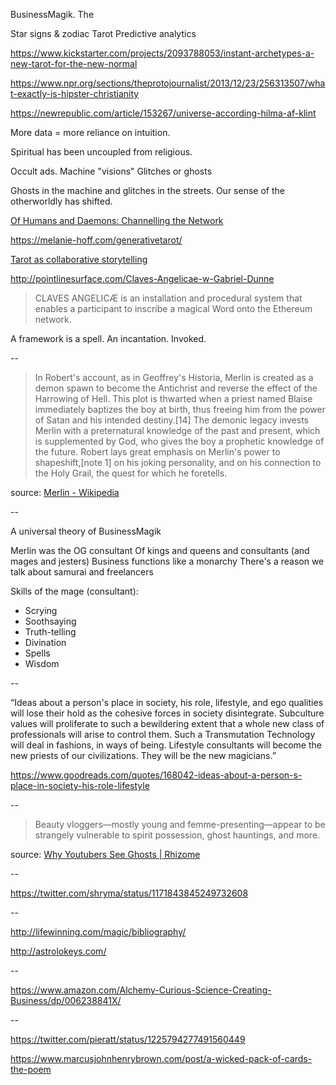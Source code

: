 ---
---

BusinessMagik. The 

Star signs & zodiac
Tarot
Predictive analytics

https://www.kickstarter.com/projects/2093788053/instant-archetypes-a-new-tarot-for-the-new-normal

https://www.npr.org/sections/theprotojournalist/2013/12/23/256313507/what-exactly-is-hipster-christianity

https://newrepublic.com/article/153267/universe-according-hilma-af-klint

More data = more reliance on intuition.

Spiritual has been uncoupled from religious.

Occult ads.
Machine "visions"
Glitches or ghosts

Ghosts in the machine and glitches in the streets. Our sense of the otherworldly has shifted.

[Of Humans and Daemons: Channelling the Network](https://matildepark.ca/2019/04/Beyond-Wired)

<https://melanie-hoff.com/generativetarot/>

[Tarot as collaborative storytelling](http://word-game-workshop.decontextualize.com/tarot/)

<http://pointlinesurface.com/Claves-Angelicae-w-Gabriel-Dunne>

>CLAVES ANGELICÆ is an installation and procedural system that enables a participant to inscribe a
magical Word onto the Ethereum network.

A framework is a spell. An incantation. Invoked. 

--

>In Robert's account, as in Geoffrey's Historia, Merlin is created as a demon spawn to become the Antichrist and reverse the effect of the Harrowing of Hell. This plot is thwarted when a priest named Blaise immediately baptizes the boy at birth, thus freeing him from the power of Satan and his intended destiny.[14] The demonic legacy invests Merlin with a preternatural knowledge of the past and present, which is supplemented by God, who gives the boy a prophetic knowledge of the future. Robert lays great emphasis on Merlin's power to shapeshift,[note 1] on his joking personality, and on his connection to the Holy Grail, the quest for which he foretells.

source: [Merlin - Wikipedia](https://en.wikipedia.org/wiki/Merlin)

--

A universal theory of BusinessMagik

Merlin was the OG consultant
Of kings and queens and consultants (and mages and jesters)
Business functions like a monarchy
There's a reason we talk about samurai and freelancers

Skills of the mage (consultant):
- Scrying
- Soothsaying
- Truth-telling
- Divination
- Spells
- Wisdom

--

“Ideas about a person's place in society, his role, lifestyle, and ego qualities will lose their hold as the cohesive forces in society disintegrate. Subculture values will proliferate to such a bewildering extent that a whole new class of professionals will arise to control them. Such a Transmutation Technology will deal in fashions, in ways of being. Lifestyle consultants will become the new priests of our civilizations. They will be the new magicians.”

<https://www.goodreads.com/quotes/168042-ideas-about-a-person-s-place-in-society-his-role-lifestyle>

--

>Beauty vloggers—mostly young and femme-presenting—appear to be strangely vulnerable to spirit possession, ghost hauntings, and more. 

source: [Why Youtubers See Ghosts | Rhizome](https://rhizome.org/editorial/2019/jul/05/why-youtubers-see-ghosts/)

--

<https://twitter.com/shryma/status/1171843845249732608>

--

<http://lifewinning.com/magic/bibliography/>

<http://astrolokeys.com/>

--

<https://www.amazon.com/Alchemy-Curious-Science-Creating-Business/dp/006238841X/>

--

<https://twitter.com/pieratt/status/1225794277491560449>

<https://www.marcusjohnhenrybrown.com/post/a-wicked-pack-of-cards-the-poem>